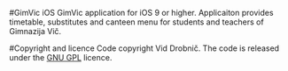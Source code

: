 #GimVic iOS
GimVic application for iOS 9 or higher. Applicaiton provides timetable, substitutes and canteen menu for students and teachers of Gimnazija Vič.

#Copyright and licence
Code copyright Vid Drobnič. The code is released under the [GNU GPL](LICENSE) licence.
